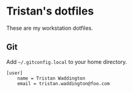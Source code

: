 # Tristan's dotfiles

These are my workstation dotfiles.

## Git

Add `~/.gitconfig.local` to your home directory.

```
[user]
    name = Tristan Waddington
    email = tristan.waddington@foo.com
```
